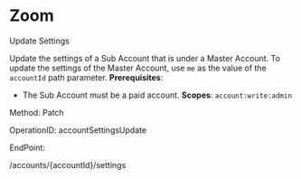 #     Zoom


Update Settings

Update the settings of a Sub Account that is under a Master Account. To update the settings of the Master Account, use `me` as the value of the `accountId` path parameter.
**Prerequisites**:
 * The Sub Account must be a paid account.
**Scopes**: `account:write:admin`
 

Method: Patch

OperationID: accountSettingsUpdate

EndPoint:

/accounts/{accountId}/settings
